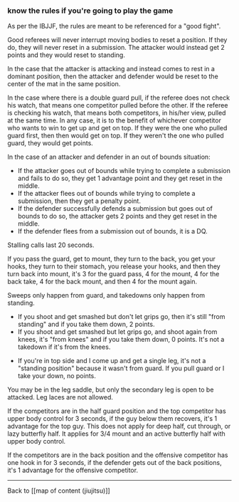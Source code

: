 ### know the rules if you're going to play the game

As per the IBJJF, the rules are meant to be referenced for a "good fight". 

Good referees will never interrupt moving bodies to reset a position. If they do, they will never reset in a submission. The attacker would instead get 2 points and they would reset to standing.

In the case that the attacker is attacking and instead comes to rest in a dominant position, then the attacker and defender would be reset to the center of the mat in the same position.

In the case where there is a double guard pull, if the referee does not check his watch, that means one competitor pulled before the other. If the referee is checking his watch, that means both competitors, in his/her view, pulled at the same time. In any case, it is to the benefit of whichever competitor who wants to win to get up and get on top. If they were the one who pulled guard first, then then would get on top. If they weren't the one who pulled guard, they would get points. 

In the case of an attacker and defender in an out of bounds situation:
- If the attacker goes out of bounds while trying to complete a submission and fails to do so, they get 1 advantage point and they get reset in the middle.
- If the attacker flees out of bounds while trying to complete a submission, then they get a penalty point.
- If the defender successfully defends a submission but goes out of bounds to do so, the attacker gets 2 points and they get reset in the middle.
- If the defender flees from a submission out of bounds, it is a DQ.

Stalling calls last 20 seconds.

If you pass the guard, get to mount, they turn to the back, you get your hooks, they turn to their stomach, you release your hooks, and then they turn back into mount, it's 3 for the guard pass, 4 for the mount, 4 for the back take, 4 for the back mount, and then 4 for the mount again. 

Sweeps only happen from guard, and takedowns only happen from standing. 
* If you shoot and get smashed but don't let grips go, then it's still "from standing" and if you take them down, 2 points. 
* If you shoot and get smashed but let grips go, and shoot again from knees, it's "from knees" and if you take them down, 0 points. It's not a takedown if it's from the knees.
- If you're in top side and I come up and get a single leg, it's not a "standing position" because it wasn't from guard. If you pull guard or I take your down, no points.

You may be in the leg saddle, but only the secondary leg is open to be attacked. Leg laces are not allowed.

If the competitors are in the half guard position and the top competitor has upper body control for 3 seconds, if the guy below them recovers, it's 1 advantage for the top guy. This does not apply for deep half, cut through, or lazy butterfly half. It applies for 3/4 mount and an active butterfly half with upper body control.

If the competitors are in the back position and the offensive competitor has one hook in for 3 seconds, if the defender gets out of the back positions, it's 1 advantage for the offensive competitor.

---

Back to [[map of content (jiujitsu)]]


